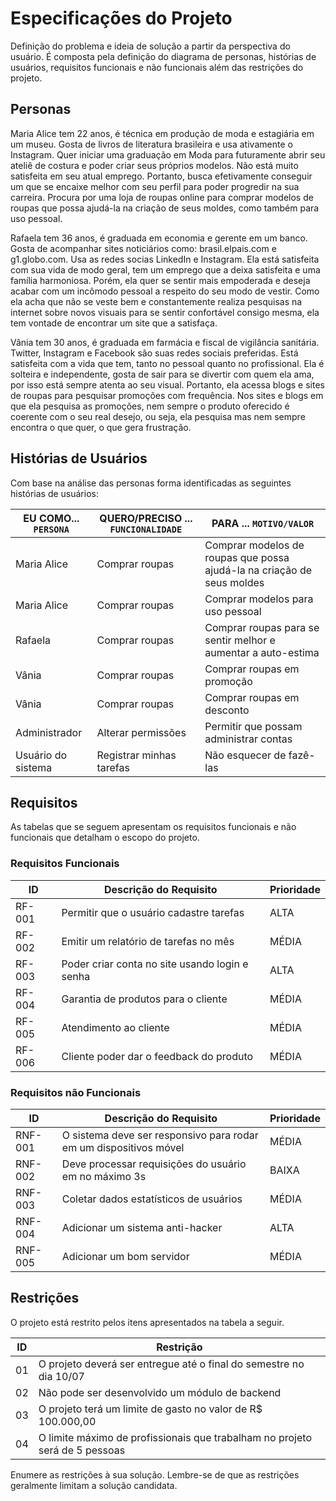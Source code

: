 # Especificações do Projeto

Definição do problema e ideia de solução a partir da perspectiva do usuário. É composta pela definição do  diagrama de personas, histórias de usuários, requisitos funcionais e não funcionais além das restrições do projeto.

## Personas

Maria Alice tem 22 anos, é técnica em produção de moda e estagiária em um museu. Gosta de livros de literatura brasileira e usa ativamente o Instagram. Quer iniciar uma graduação em Moda para futuramente abrir seu ateliê de costura e poder criar seus próprios modelos. Não está muito satisfeita em seu atual emprego. Portanto, busca efetivamente conseguir um que se encaixe melhor com seu perfil para poder progredir na sua carreira. Procura por uma loja de roupas online para comprar modelos de roupas que possa ajudá-la na criação de seus moldes, como também para uso pessoal.

Rafaela tem 36 anos, é graduada em economia e gerente em um banco. Gosta de acompanhar sites noticiários como: brasil.elpais.com e g1.globo.com. Usa as redes socias LinkedIn e Instagram. Ela está satisfeita com sua vida de modo geral, tem um emprego que a deixa satisfeita e uma família harmoniosa. Porém, ela quer se sentir mais empoderada e deseja acabar com um incômodo pessoal a respeito do seu modo de vestir. Como ela acha que não se veste bem e constantemente realiza pesquisas na internet sobre novos visuais para se sentir confortável consigo mesma, ela tem vontade de encontrar um site que a satisfaça.

Vânia tem 30 anos, é graduada em farmácia e fiscal de vigilância sanitária. Twitter, Instagram e Facebook são suas redes sociais preferidas. Está satisfeita com a vida que tem, tanto no pessoal quanto no profissional. Ela é solteira e independente, gosta de sair para se divertir com quem ela ama, por isso está sempre atenta ao seu visual. Portanto, ela acessa blogs e sites de roupas para pesquisar promoções com frequência. Nos sites e blogs em que ela pesquisa as promoções, nem sempre o produto oferecido é coerente com o seu real desejo, ou seja, ela pesquisa mas nem sempre encontra o que quer, o que gera frustração.

## Histórias de Usuários

Com base na análise das personas forma identificadas as seguintes histórias de usuários:

|EU COMO... `PERSONA`| QUERO/PRECISO ... `FUNCIONALIDADE` |PARA ... `MOTIVO/VALOR`                 |
|--------------------|------------------------------------|----------------------------------------|
|Maria Alice         | Comprar roupas                     | Comprar modelos de roupas que possa ajudá-la na criação de seus moldes|
|Maria Alice         | Comprar roupas                     | Comprar modelos para uso pessoal|
|Rafaela             | Comprar roupas                     | Comprar roupas para se sentir melhor e aumentar a auto-estima|
|Vânia               | Comprar roupas                     | Comprar roupas em promoção|
|Vânia               | Comprar roupas                     | Comprar roupas em desconto|
|Administrador       | Alterar permissões                 | Permitir que possam administrar contas|
|Usuário do sistema  | Registrar minhas tarefas           | Não esquecer de fazê-las

## Requisitos

As tabelas que se seguem apresentam os requisitos funcionais e não funcionais que detalham o escopo do projeto.

### Requisitos Funcionais

|ID    | Descrição do Requisito  | Prioridade |
|------|-----------------------------------------|----|
|RF-001| Permitir que o usuário cadastre tarefas | ALTA | 
|RF-002| Emitir um relatório de tarefas no mês   | MÉDIA |
|RF-003| Poder criar conta no site usando login e senha | ALTA |
|RF-004| Garantia de produtos para o cliente | MÉDIA |
|RF-005| Atendimento ao cliente | MÉDIA |
|RF-006| Cliente poder dar o feedback do produto | MÉDIA |


### Requisitos não Funcionais

|ID     | Descrição do Requisito  |Prioridade |
|-------|-------------------------|----|
|RNF-001| O sistema deve ser responsivo para rodar em um dispositivos móvel | MÉDIA | 
|RNF-002| Deve processar requisições do usuário em no máximo 3s |  BAIXA |
|RNF-003| Coletar dados estatísticos de usuários | MÉDIA |
|RNF-004| Adicionar um sistema anti-hacker | ALTA |
|RNF-005| Adicionar um bom servidor | MÉDIA |

## Restrições

O projeto está restrito pelos itens apresentados na tabela a seguir.

|ID| Restrição                                                                         |
|--|-----------------------------------------------------------------------------------|
|01| O projeto deverá ser entregue até o final do semestre no dia 10/07                |
|02| Não pode ser desenvolvido um módulo de backend                                    |
|03| O projeto terá um limite de gasto no valor de R$ 100.000,00                       |
|04| O limite máximo de profissionais que trabalham no projeto será de 5 pessoas       |
Enumere as restrições à sua solução. Lembre-se de que as restrições geralmente limitam a solução candidata.
